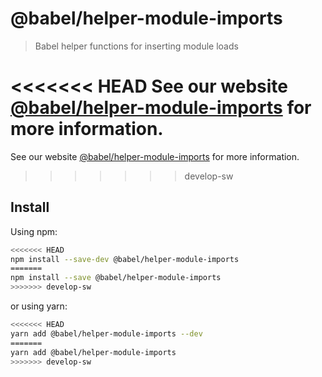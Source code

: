 # @babel/helper-module-imports

> Babel helper functions for inserting module loads

<<<<<<< HEAD
See our website [@babel/helper-module-imports](https://babeljs.io/docs/en/next/babel-helper-module-imports.html) for more information.
=======
See our website [@babel/helper-module-imports](https://babeljs.io/docs/babel-helper-module-imports) for more information.
>>>>>>> develop-sw

## Install

Using npm:

```sh
<<<<<<< HEAD
npm install --save-dev @babel/helper-module-imports
=======
npm install --save @babel/helper-module-imports
>>>>>>> develop-sw
```

or using yarn:

```sh
<<<<<<< HEAD
yarn add @babel/helper-module-imports --dev
=======
yarn add @babel/helper-module-imports
>>>>>>> develop-sw
```
